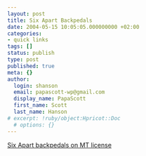 ```yaml
---
layout: post
title: Six Apart Backpedals
date: 2004-05-15 10:05:05.000000000 +02:00
categories:
- quick links
tags: []
status: publish
type: post
published: true
meta: {}
author:
  login: shanson
  email: papascott-wp@gmail.com
  display_name: PapaScott
  first_name: Scott
  last_name: Hanson
# excerpt: !ruby/object:Hpricot::Doc
  # options: {}
---
```

<p><a title="Cheaper, and more confusing" href="http://www.sixapart.com/log/2004/05/movable_type_30.shtml">Six Apart backpedals on MT license</a></p>
